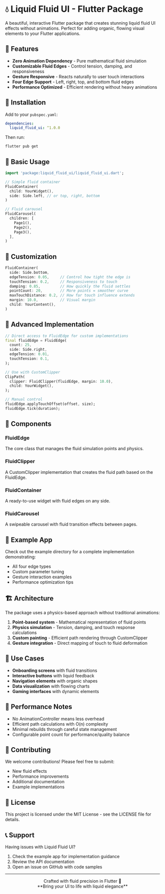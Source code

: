 # 💧 Liquid Fluid UI - Flutter Package


A beautiful, interactive Flutter package that creates stunning liquid fluid UI effects without animations. Perfect for adding organic, flowing visual elements to your Flutter applications.

## 🌊 Features

- **Zero Animation Dependency** - Pure mathematical fluid simulation
- **Customizable Fluid Edges** - Control tension, damping, and responsiveness
- **Gesture Responsive** - Reacts naturally to user touch interactions
- **Four Edge Support** - Left, right, top, and bottom fluid edges
- **Performance Optimized** - Efficient rendering without heavy animations

## 🚀 Installation

Add to your `pubspec.yaml`:

```yaml
dependencies:
  liquid_fluid_ui: ^1.0.0
```

Then run:
```bash
flutter pub get
```

## 📖 Basic Usage

```dart
import 'package:liquid_fluid_ui/liquid_fluid_ui.dart';

// Simple fluid container
FluidContainer(
  child: YourWidget(),
  side: Side.left, // or top, right, bottom
)

// Fluid carousel
FluidCarousel(
  children: [
    Page1(),
    Page2(),
    Page3(),
  ],
)
```

## 🎨 Customization

```dart
FluidContainer(
  side: Side.bottom,
  edgeTension: 0.05,     // Control how tight the edge is
  touchTension: 0.2,     // Responsiveness to touch
  damping: 0.85,         // How quickly the fluid settles
  pointCount: 20,        // More points = smoother curve
  maxTouchDistance: 0.2, // How far touch influence extends
  margin: 10.0,          // Visual margin
  child: YourContent(),
)
```

## 🔧 Advanced Implementation

```dart
// Direct access to FluidEdge for custom implementations
final fluidEdge = FluidEdge(
  count: 25,
  side: Side.right,
  edgeTension: 0.01,
  touchTension: 0.1,
);

// Use with CustomClipper
ClipPath(
  clipper: FluidClipper(fluidEdge, margin: 10.0),
  child: YourWidget(),
);

// Manual control
fluidEdge.applyTouchOffset(offset, size);
fluidEdge.tick(duration);
```

## 🧩 Components

### FluidEdge
The core class that manages the fluid simulation points and physics.

### FluidClipper
A CustomClipper implementation that creates the fluid path based on the FluidEdge.

### FluidContainer
A ready-to-use widget with fluid edges on any side.

### FluidCarousel
A swipeable carousel with fluid transition effects between pages.

## 📱 Example App

Check out the example directory for a complete implementation demonstrating:
- All four edge types
- Custom parameter tuning
- Gesture interaction examples
- Performance optimization tips

## 🏗️ Architecture

The package uses a physics-based approach without traditional animations:
1. **Point-based system** - Mathematical representation of fluid points
2. **Physics simulation** - Tension, damping, and touch response calculations
3. **Custom painting** - Efficient path rendering through CustomClipper
4. **Gesture integration** - Direct mapping of touch to fluid deformation

## 🎯 Use Cases

- **Onboarding screens** with fluid transitions
- **Interactive buttons** with liquid feedback
- **Navigation elements** with organic shapes
- **Data visualization** with flowing charts
- **Gaming interfaces** with dynamic elements

## 🔮 Performance Notes

- No AnimationController means less overhead
- Efficient path calculations with O(n) complexity
- Minimal rebuilds through careful state management
- Configurable point count for performance/quality balance

## 🤝 Contributing

We welcome contributions! Please feel free to submit:
- New fluid effects
- Performance improvements
- Additional documentation
- Example implementations

## 📄 License

This project is licensed under the MIT License - see the LICENSE file for details.

## 📞 Support

Having issues with Liquid Fluid UI?
1. Check the example app for implementation guidance
2. Review the API documentation
3. Open an issue on GitHub with code samples

---

<div align="center">
Crafted with fluid precision in Flutter 💙<br/>
**Bring your UI to life with liquid elegance**
</div>
